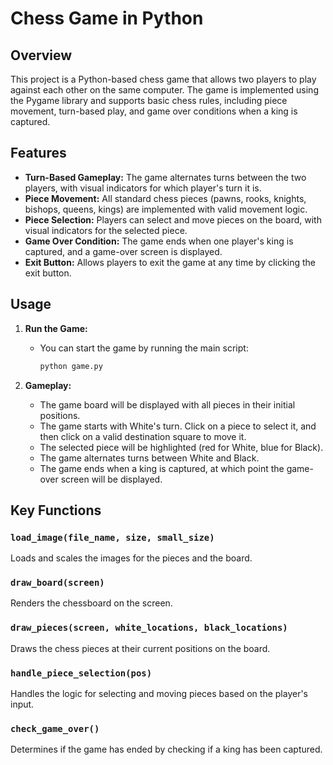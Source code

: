 # Chess Game in Python

## Overview

This project is a Python-based chess game that allows two players to play against each other on the same computer. The game is implemented using the Pygame library and supports basic chess rules, including piece movement, turn-based play, and game over conditions when a king is captured.

## Features

- **Turn-Based Gameplay:** The game alternates turns between the two players, with visual indicators for which player's turn it is.
- **Piece Movement:** All standard chess pieces (pawns, rooks, knights, bishops, queens, kings) are implemented with valid movement logic.
- **Piece Selection:** Players can select and move pieces on the board, with visual indicators for the selected piece.
- **Game Over Condition:** The game ends when one player's king is captured, and a game-over screen is displayed.
- **Exit Button:** Allows players to exit the game at any time by clicking the exit button.


## Usage

1. **Run the Game:**
   - You can start the game by running the main script:
     ```bash
     python game.py
     ```

2. **Gameplay:**
   - The game board will be displayed with all pieces in their initial positions.
   - The game starts with White's turn. Click on a piece to select it, and then click on a valid destination square to move it.
   - The selected piece will be highlighted (red for White, blue for Black).
   - The game alternates turns between White and Black.
   - The game ends when a king is captured, at which point the game-over screen will be displayed.


## Key Functions

### `load_image(file_name, size, small_size)`
Loads and scales the images for the pieces and the board.

### `draw_board(screen)`
Renders the chessboard on the screen.

### `draw_pieces(screen, white_locations, black_locations)`
Draws the chess pieces at their current positions on the board.

### `handle_piece_selection(pos)`
Handles the logic for selecting and moving pieces based on the player's input.

### `check_game_over()`
Determines if the game has ended by checking if a king has been captured.
